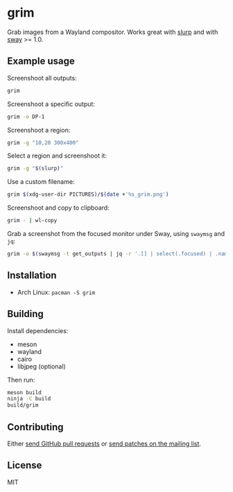 # grim

Grab images from a Wayland compositor. Works great with [slurp] and with [sway] >= 1.0.

## Example usage

Screenshoot all outputs:

```sh
grim
```

Screenshoot a specific output:

```sh
grim -o DP-1
```

Screenshoot a region:

```sh
grim -g "10,20 300x400"
```

Select a region and screenshoot it:

```sh
grim -g "$(slurp)"
```

Use a custom filename:

```sh
grim $(xdg-user-dir PICTURES)/$(date +'%s_grim.png')
```

Screenshoot and copy to clipboard:

```sh
grim - | wl-copy
```

Grab a screenshot from the focused monitor under Sway, using `swaymsg` and `jq`:

```sh
grim -o $(swaymsg -t get_outputs | jq -r '.[] | select(.focused) | .name')
```

## Installation

* Arch Linux: `pacman -S grim`

## Building

Install dependencies:

* meson
* wayland
* cairo
* libjpeg (optional)

Then run:

```sh
meson build
ninja -C build
build/grim
```

## Contributing

Either [send GitHub pull requests][github] or [send patches on the mailing list][ml].

## License

MIT

[slurp]: https://github.com/emersion/slurp
[sway]: https://github.com/swaywm/sway
[github]: https://github.com/emersion/grim
[ml]: https://lists.sr.ht/%7Eemersion/public-inbox
